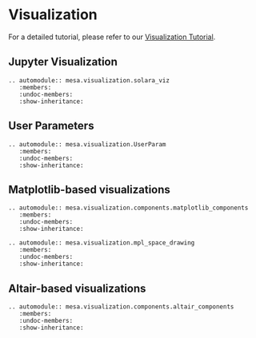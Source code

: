 # Visualization

For a detailed tutorial, please refer to our [Visualization Tutorial](../tutorials/visualization_tutorial.ipynb).

## Jupyter Visualization

```{eval-rst}
.. automodule:: mesa.visualization.solara_viz
   :members:
   :undoc-members:
   :show-inheritance:
```

## User Parameters

```{eval-rst}
.. automodule:: mesa.visualization.UserParam
   :members:
   :undoc-members:
   :show-inheritance:
```


## Matplotlib-based visualizations

```{eval-rst}
.. automodule:: mesa.visualization.components.matplotlib_components
   :members:
   :undoc-members:
   :show-inheritance:
```

```{eval-rst}
.. automodule:: mesa.visualization.mpl_space_drawing
   :members:
   :undoc-members:
   :show-inheritance:
```

## Altair-based visualizations

```{eval-rst}
.. automodule:: mesa.visualization.components.altair_components
   :members:
   :undoc-members:
   :show-inheritance:
```
